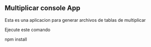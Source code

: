 
## Multiplicar console App

Esta es una aplicacion para generar archivos de tablas de multiplicar

Ejecute este comando

npm install